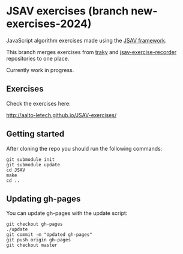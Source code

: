# JSAV exercises (branch new-exercises-2024)

JavaScript algorithm exercises made using the [JSAV framework](https://github.com/vkaravir/JSAV).

This branch merges exercises from
[traky](https://version.aalto.fi/gitlab/course/traky) and
[jsav-exercise-recorder](https://github.com/Aalto-LeTech/jsav-exercise-recorder)
 repositories to one place. 

Currently work in progress.

## Exercises

Check the exercises here:

http://aalto-letech.github.io/JSAV-exercises/

## Getting started

After cloning the repo you should run the following commands:

```
git submodule init
git submodule update
cd JSAV
make
cd ..
```

## Updating gh-pages

You can update gh-pages with the update script:

```
git checkout gh-pages
./update
git commit -m "Updated gh-pages"
git push origin gh-pages
git checkout master
```
